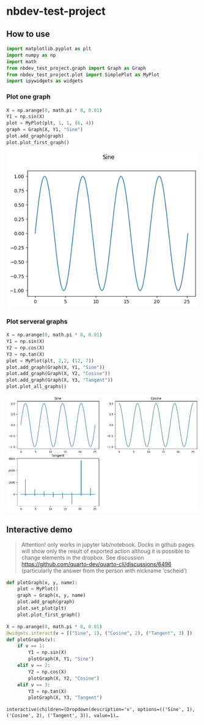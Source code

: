 # nbdev-test-project

<!-- WARNING: THIS FILE WAS AUTOGENERATED! DO NOT EDIT! -->

## How to use

``` python
import matplotlib.pyplot as plt
import numpy as np
import math
from nbdev_test_project.graph import Graph as Graph
from nbdev_test_project.plot import SimplePlot as MyPlot
import ipywidgets as widgets
```

### Plot one graph

``` python
X = np.arange(0, math.pi * 8, 0.01)
Y1 = np.sin(X)
plot = MyPlot(plt, 1, 1, (6, 4))
graph = Graph(X, Y1, "Sine")
plot.add_graph(graph)
plot.plot_first_graph()
```

![](index_files/figure-commonmark/cell-3-output-1.png)

### Plot serveral graphs

``` python
X = np.arange(0, math.pi * 8, 0.01)
Y1 = np.sin(X)
Y2 = np.cos(X)
Y3 = np.tan(X)
plot = MyPlot(plt, 2,2, (12, 7))
plot.add_graph(Graph(X, Y1, "Sine"))
plot.add_graph(Graph(X, Y2, "Cosine"))
plot.add_graph(Graph(X, Y3, "Tangent"))
plot.plot_all_graphs()
```

![](index_files/figure-commonmark/cell-4-output-1.png)

## Interactive demo

> Attention! only works in jupyter lab/notebook. Docks in github pages
> will show only the result of exported action althoug it is possible to
> change elements in the dropbox. See discussion
> https://github.com/quarto-dev/quarto-cli/discussions/6496
> (particularly the answer from the person with nickname ‘cscheid’)

``` python
def plotGraph(x, y, name):
    plot = MyPlot()
    graph = Graph(x, y, name)
    plot.add_graph(graph)
    plot.set_plot(plt)
    plot.plot_first_graph()
```

``` python
X = np.arange(0, math.pi * 8, 0.01)
@widgets.interact(v = [("Sine", 1), ("Cosine", 2), ("Tangent", 3) ])
def plotGraphs(v):
    if v == 1:
        Y1 = np.sin(X)
        plotGraph(X, Y1, "Sine")
    elif v == 2:
        Y2 = np.cos(X)
        plotGraph(X, Y2, "Cosine")
    elif v == 3:
        Y3 = np.tan(X)
        plotGraph(X, Y3, "Tangent")
```

    interactive(children=(Dropdown(description='v', options=(('Sine', 1), ('Cosine', 2), ('Tangent', 3)), value=1)…
